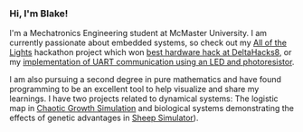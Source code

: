 ### Hi, I'm Blake!

I'm a Mechatronics Engineering student at McMaster University. I am currently passionate about embedded systems, so check out my [All of the Lights](https://github.com/BlakeFreer/AllOfTheLights) hackathon project which won [best hardware hack at DeltaHacks8](https://devpost.com/software/all-of-the-lights-b31saz), or my [implementation of UART communication using an LED and photoresistor](https://github.com/BlakeFreer/LED-Serial).

I am also pursuing a second degree in pure mathematics and have found programming to be an excellent tool to help visualize and share my learnings. I have two projects related to dynamical systems: The logistic map in [Chaotic Growth Simulation](https://github.com/BlakeFreer/Veritasium_Population_Simulation) and biological systems demonstrating the effects of genetic advantages in [Sheep Simulator](https://github.com/BlakeFreer/SheepSimulator)).
